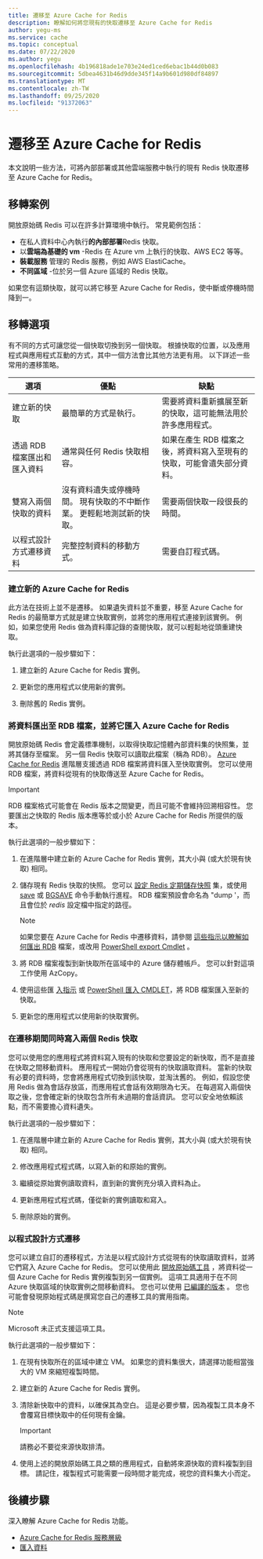 ```yaml
---
title: 遷移至 Azure Cache for Redis
description: 瞭解如何將您現有的快取遷移至 Azure Cache for Redis
author: yegu-ms
ms.service: cache
ms.topic: conceptual
ms.date: 07/22/2020
ms.author: yegu
ms.openlocfilehash: 4b196818ade1e703e24ed1ced6ebac1b44d0b083
ms.sourcegitcommit: 5dbea4631b46d9dde345f14a9b601d980df84897
ms.translationtype: MT
ms.contentlocale: zh-TW
ms.lasthandoff: 09/25/2020
ms.locfileid: "91372063"
---
```

# <a name="migrate-to-azure-cache-for-redis"></a>遷移至 Azure Cache for Redis
本文說明一些方法，可將內部部署或其他雲端服務中執行的現有 Redis 快取遷移至 Azure Cache for Redis。

## <a name="migration-scenarios"></a>移轉案例
開放原始碼 Redis 可以在許多計算環境中執行。 常見範例包括：

- 在私人資料中心內執行**的內部部署**Redis 快取。
- 以**雲端為基礎的 vm** -Redis 在 Azure vm 上執行的快取、AWS EC2 等等。
- **裝載服務** 管理的 Redis 服務，例如 AWS ElastiCache。
- **不同區域** -位於另一個 Azure 區域的 Redis 快取。

如果您有這類快取，就可以將它移至 Azure Cache for Redis，使中斷或停機時間降到一。

## <a name="migration-options"></a>移轉選項

有不同的方式可讓您從一個快取切換到另一個快取。 根據快取的位置，以及應用程式與應用程式互動的方式，其中一個方法會比其他方法更有用。 以下詳述一些常用的遷移策略。

   | 選項       | 優點 | 缺點 |
   | ------------ | ---------- | ------------- |
   | 建立新的快取 | 最簡單的方式是執行。 | 需要將資料重新擴展至新的快取，這可能無法用於許多應用程式。 |
   | 透過 RDB 檔案匯出和匯入資料 | 通常與任何 Redis 快取相容。 | 如果在產生 RDB 檔案之後，將資料寫入至現有的快取，可能會遺失部分資料。 | 
   | 雙寫入兩個快取的資料 | 沒有資料遺失或停機時間。 現有快取的不中斷作業。 更輕鬆地測試新的快取。 | 需要兩個快取一段很長的時間。 | 
   | 以程式設計方式遷移資料 | 完整控制資料的移動方式。 | 需要自訂程式碼。 | 

### <a name="create-a-new-azure-cache-for-redis"></a>建立新的 Azure Cache for Redis

此方法在技術上並不是遷移。 如果遺失資料並不重要，移至 Azure Cache for Redis 的最簡單方式就是建立快取實例，並將您的應用程式連接到該實例。 例如，如果您使用 Redis 做為資料庫記錄的查閱快取，就可以輕鬆地從頭重建快取。

執行此選項的一般步驟如下：

1. 建立新的 Azure Cache for Redis 實例。

2. 更新您的應用程式以使用新的實例。

3. 刪除舊的 Redis 實例。

### <a name="export-data-to-an-rdb-file-and-import-it-into-azure-cache-for-redis"></a>將資料匯出至 RDB 檔案，並將它匯入 Azure Cache for Redis

開放原始碼 Redis 會定義標準機制，以取得快取記憶體內部資料集的快照集，並將其儲存至檔案。 另一個 Redis 快取可以讀取此檔案（稱為 RDB）。 [Azure Cache for Redis](cache-overview.md#service-tiers) 進階層支援透過 RDB 檔案將資料匯入至快取實例。 您可以使用 RDB 檔案，將資料從現有的快取傳送至 Azure Cache for Redis。

> [!IMPORTANT]
> RDB 檔案格式可能會在 Redis 版本之間變更，而且可能不會維持回溯相容性。 您要匯出之快取的 Redis 版本應等於或小於 Azure Cache for Redis 所提供的版本。
>

執行此選項的一般步驟如下：

1. 在進階層中建立新的 Azure Cache for Redis 實例，其大小與 (或大於現有快取) 相同。

2. 儲存現有 Redis 快取的快照。 您可以 [設定 Redis 定期儲存快照](https://redis.io/topics/persistence) 集，或使用 [save](https://redis.io/commands/save) 或 [BGSAVE](https://redis.io/commands/bgsave) 命令手動執行進程。 RDB 檔案預設會命名為 "dump '，而且會位於 *redis* 設定檔中指定的路徑。

    > [!NOTE]
    > 如果您要在 Azure Cache for Redis 中遷移資料，請參閱 [這些指示以瞭解如何匯出 RDB](cache-how-to-import-export-data.md) 檔案，或改用 [PowerShell export Cmdlet](https://docs.microsoft.com/powershell/module/azurerm.rediscache/export-azurermrediscache?view=azurermps-6.13.0&viewFallbackFrom=azurermps-6.4.0) 。
    >

3. 將 RDB 檔案複製到新快取所在區域中的 Azure 儲存體帳戶。 您可以針對這項工作使用 AzCopy。

4. 使用這些匯 [入指示](cache-how-to-import-export-data.md) 或 [PowerShell 匯入 CMDLET](https://docs.microsoft.com/powershell/module/azurerm.rediscache/import-azurermrediscache?view=azurermps-6.13.0&viewFallbackFrom=azurermps-6.4.0)，將 RDB 檔案匯入至新的快取。

5. 更新您的應用程式以使用新的快取實例。

### <a name="write-to-two-redis-caches-simultaneously-during-migration-period"></a>在遷移期間同時寫入兩個 Redis 快取

您可以使用您的應用程式將資料寫入現有的快取和您要設定的新快取，而不是直接在快取之間移動資料。 應用程式一開始仍會從現有的快取讀取資料。 當新的快取有必要的資料時，您會將應用程式切換到該快取，並淘汰舊的。 例如，假設您使用 Redis 做為會話存放區，而應用程式會話有效期限為七天。 在每週寫入兩個快取之後，您會確定新的快取包含所有未過期的會話資訊。 您可以安全地依賴該點，而不需要擔心資料遺失。

執行此選項的一般步驟如下：

1. 在進階層中建立新的 Azure Cache for Redis 實例，其大小與 (或大於現有快取) 相同。

2. 修改應用程式程式碼，以寫入新的和原始的實例。

3. 繼續從原始實例讀取資料，直到新的實例充分填入資料為止。

4. 更新應用程式程式碼，僅從新的實例讀取和寫入。

5. 刪除原始的實例。

### <a name="migrate-programmatically"></a>以程式設計方式遷移

您可以建立自訂的遷移程式，方法是以程式設計方式從現有的快取讀取資料，並將它們寫入 Azure Cache for Redis。 您可以使用此 [開放原始碼工具](https://github.com/deepakverma/redis-copy) ，將資料從一個 Azure Cache for Redis 實例複製到另一個實例。 這項工具適用于在不同 Azure 快取區域的快取實例之間移動資料。 您也可以使用 [已編譯的版本](https://github.com/deepakverma/redis-copy/releases/download/alpha/Release.zip) 。 您也可能會發現原始程式碼是撰寫您自己的遷移工具的實用指南。

> [!NOTE]
> Microsoft 未正式支援這項工具。 
>

執行此選項的一般步驟如下：

1. 在現有快取所在的區域中建立 VM。 如果您的資料集很大，請選擇功能相當強大的 VM 來縮短複製時間。

2. 建立新的 Azure Cache for Redis 實例。

3. 清除新快取中的資料，以確保其為空白。 這是必要步驟，因為複製工具本身不會覆寫目標快取中的任何現有金鑰。

    > [!IMPORTANT]
    > 請務必不要從來源快取排清。
    >

4. 使用上述的開放原始碼工具之類的應用程式，自動將來源快取的資料複製到目標。 請記住，複製程式可能需要一段時間才能完成，視您的資料集大小而定。

## <a name="next-steps"></a>後續步驟
深入瞭解 Azure Cache for Redis 功能。

* [Azure Cache for Redis 服務層級](cache-overview.md#service-tiers)
* [匯入資料](cache-how-to-import-export-data.md#import)
